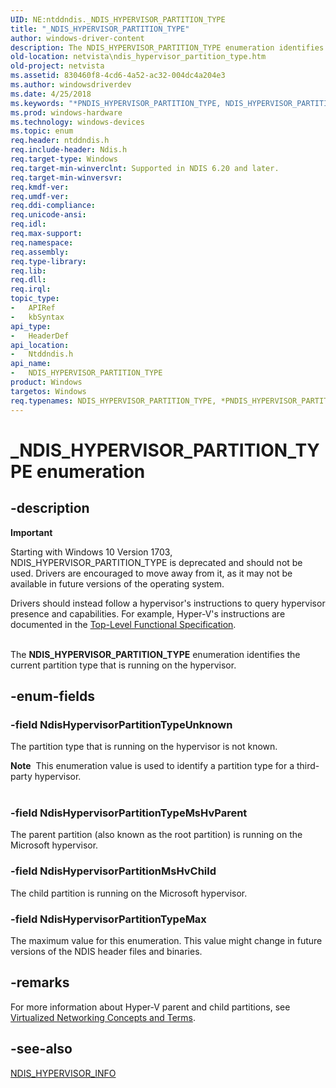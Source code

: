```yaml
---
UID: NE:ntddndis._NDIS_HYPERVISOR_PARTITION_TYPE
title: "_NDIS_HYPERVISOR_PARTITION_TYPE"
author: windows-driver-content
description: The NDIS_HYPERVISOR_PARTITION_TYPE enumeration identifies the current partition type that is running on the hypervisor.
old-location: netvista\ndis_hypervisor_partition_type.htm
old-project: netvista
ms.assetid: 830460f8-4cd6-4a52-ac32-004dc4a204e3
ms.author: windowsdriverdev
ms.date: 4/25/2018
ms.keywords: "*PNDIS_HYPERVISOR_PARTITION_TYPE, NDIS_HYPERVISOR_PARTITION_TYPE, NDIS_HYPERVISOR_PARTITION_TYPE enumeration [Network Drivers Starting with Windows Vista], NdisHypervisorPartitionMsHvChild, NdisHypervisorPartitionTypeMax, NdisHypervisorPartitionTypeMsHvParent, NdisHypervisorPartitionTypeUnknown, PNDIS_HYPERVISOR_PARTITION_TYPE, PNDIS_HYPERVISOR_PARTITION_TYPE enumeration pointer [Network Drivers Starting with Windows Vista], _NDIS_HYPERVISOR_PARTITION_TYPE, netvista.ndis_hypervisor_partition_type, ntddndis/NDIS_HYPERVISOR_PARTITION_TYPE, ntddndis/NdisHypervisorPartitionMsHvChild, ntddndis/NdisHypervisorPartitionTypeMax, ntddndis/NdisHypervisorPartitionTypeMsHvParent, ntddndis/NdisHypervisorPartitionTypeUnknown, ntddndis/PNDIS_HYPERVISOR_PARTITION_TYPE, virtual_machine_queue_ref_582bebe7-e184-4460-8437-b81bcd6dbf8b.xml"
ms.prod: windows-hardware
ms.technology: windows-devices
ms.topic: enum
req.header: ntddndis.h
req.include-header: Ndis.h
req.target-type: Windows
req.target-min-winverclnt: Supported in NDIS 6.20 and later.
req.target-min-winversvr: 
req.kmdf-ver: 
req.umdf-ver: 
req.ddi-compliance: 
req.unicode-ansi: 
req.idl: 
req.max-support: 
req.namespace: 
req.assembly: 
req.type-library: 
req.lib: 
req.dll: 
req.irql: 
topic_type:
-	APIRef
-	kbSyntax
api_type:
-	HeaderDef
api_location:
-	Ntddndis.h
api_name:
-	NDIS_HYPERVISOR_PARTITION_TYPE
product: Windows
targetos: Windows
req.typenames: NDIS_HYPERVISOR_PARTITION_TYPE, *PNDIS_HYPERVISOR_PARTITION_TYPE
---
```


# _NDIS_HYPERVISOR_PARTITION_TYPE enumeration


## -description


<div class="alert"><b>Important</b>  <p class="note">Starting with Windows 10 Version 1703, NDIS_HYPERVISOR_PARTITION_TYPE is deprecated and should not be used.  Drivers are encouraged to move away from it, as it may not be available in future versions of the operating system. 

<p class="note">Drivers should instead follow a hypervisor's instructions to query hypervisor presence and capabilities. For example, Hyper-V's instructions are documented in the <a href="https://docs.microsoft.com/virtualization/hyper-v-on-windows/reference/tlfs">Top-Level Functional Specification</a>.

</div><div> </div>The <b>NDIS_HYPERVISOR_PARTITION_TYPE</b> enumeration identifies the current partition type that is running
  on the hypervisor.


## -enum-fields




### -field NdisHypervisorPartitionTypeUnknown

The partition type that is running on the hypervisor is not known.

<div class="alert"><b>Note</b>  This enumeration value is used to identify a partition type for a third-party hypervisor.</div>
<div> </div>

### -field NdisHypervisorPartitionTypeMsHvParent

The parent partition (also known as the root partition) is running
     on the Microsoft hypervisor.


### -field NdisHypervisorPartitionMsHvChild

The child partition is running on
     the Microsoft hypervisor.


### -field NdisHypervisorPartitionTypeMax

The maximum value for this enumeration. This value might change in future versions of the NDIS
     header files and binaries.


## -remarks



For more information about Hyper-V parent and child partitions, see <a href="https://msdn.microsoft.com/467996B2-9319-47F9-BAEB-5AC1F20B6E01">Virtualized Networking Concepts and Terms</a>.




## -see-also




<a href="https://msdn.microsoft.com/library/windows/hardware/ff565708">NDIS_HYPERVISOR_INFO</a>
 

 

